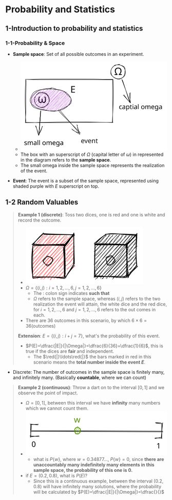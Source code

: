 # Probability and Statistics

## 1-Introduction to probability and statistics

### 1-1-Probability & Space

- **Sample space**: Set of all possible outcomes in an experiment.

  - ![sample space diagram representation](img/sample_space.excalidraw.svg)
  - The box with an superscript of $\Omega$ (capital letter of $\omega$) in represented in the diagram refers to the **sample space**.
  - The small omega inside the sample space represents the realization of the event.

- **Event**: The event is a subset of the sample space, represented using shaded purple with $E$ superscript on top.

## 1-2 Random Valuables

> **Example 1 (discrete)**: Toss two dices, one is red and one is white and record the outcome.
>
> - ![example 1](img/dice.excalidraw.svg)
> - $\Omega=\{(i, j):i=1,2, \ldots, 6, j=1,2, \ldots, 6\}$
>   - The $:$ colon sign indicates **such that**
>   - $\Omega$ refers to the sample space, whereas $(i,j)$ refers to the two realization the event will attain, the white dice and the red dice, for $i=1,2,\ldots,6$ and $j=1,2,\ldots,6$ refers to the out comes in each.
> - There are 36 outcomes in this scenario, by which $6 \times 6=36(\mathrm{outcomes})$
> 
> **Extension**: $E=\{ (i , j): i+j=7 \}$, what's the probability of this event.
> - $P(E)=\dfrac{|E|}{|\Omega|}=\dfrac{6}{36}=\dfrac{1}{6}$, this is true if the dices are **fair** and independent.
>   - The $\red{|}\ldots\red{|}$ the bars marked in red in this scenario means the **total number inside the event $E$**.
- Discrete: The number of outcomes in the sample space is finitely many, and infinitely many. (Basically **countable**, where we can count)

> **Example 2 (continuous)**: Throw a dart on to the interval $[0,1]$ and we observe the point of impact.
> - $\Omega=[0,1]$, between this interval we have **infinity** many numbers which we cannot count them.
> - ![example 2](img/example2.excalidraw.svg)
>   - what is $P\{w\}$, where $w=0.34877\ldots$, $P\{w\}=0$, since **there are unaccountably many indefinitely many elements in this sample space, the probability of this one is $0$.**
> - if $E=(0.2,0.8)$, what is $P(E)$?
>   - Since this is a continuous example, between the interval $(0.2,0.8)$ will have infinitely many solutions, where the probability will be calculated by $P(E)=\dfrac{|E|}{|\Omega|}=\dfrac{}{}$
> 